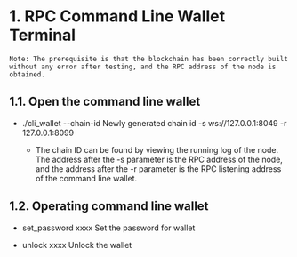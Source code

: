 # 1. RPC Command Line Wallet Terminal
    Note: The prerequisite is that the blockchain has been correctly built without any error after testing, and the RPC address of the node is obtained.

## 1.1.	Open the command line wallet

* ./cli_wallet --chain-id Newly generated chain id -s ws://127.0.0.1:8049 -r 127.0.0.1:8099
    
  * The chain ID can be found by viewing the running log of the node. The address after the -s parameter is the RPC address of the node, and the address after the -r parameter is the RPC listening address of the command line wallet.

## 1.2.	Operating command line wallet

* set_password xxxx Set the password for wallet
    
* unlock xxxx Unlock the wallet
